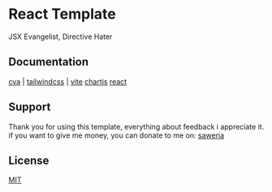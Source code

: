 
# React Template

JSX Evangelist, Directive Hater




## Documentation

[cva](https://cva.style/docs/installation) |
[tailwindcss](https://tailwindcss.com/docs/guides/vite) |
[vite](https://vitejs.dev/)
[chartjs](https://www.chartjs.org/docs/latest/)
[react](https://react.dev/)




## Support

Thank you for using this template, everything about feedback i appreciate it.
if you want to give me money, you can donate to me on:
[saweria](https://saweria.co/febriaricandra)

## License

[MIT](https://choosealicense.com/licenses/mit/)

